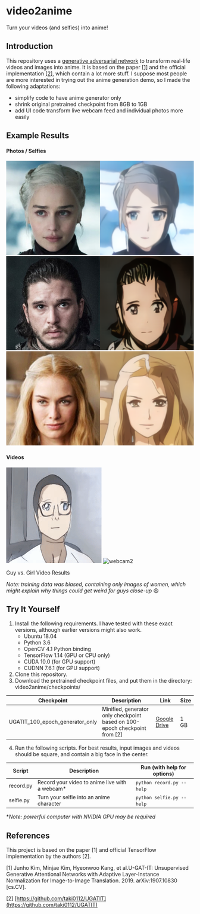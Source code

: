# video2anime
Turn your videos (and selfies) into anime!

## Introduction
This repository uses a [generative adversarial network](https://en.wikipedia.org/wiki/Generative_adversarial_network) to transform real-life videos and images into anime. It is based on the paper [[1]](#references) and the official implementation [[2]](#references), which contain a lot more stuff. I suppose most people are more interested in trying out the anime generation demo, so I made the following adaptations:
- simplify code to have anime generator only
- shrink original pretrained checkpoint from 8GB to 1GB
- add UI code transform live webcam feed and individual photos more easily

## Example Results
#### Photos / Selfies
![dany](examples/dany.png)
![jon](examples/jon.png)
![cersei](examples/cersei.png)

#### Videos
![webcam](examples/webcam.gif) ![webcam2](examples/webcam2.gif)

Guy vs. Girl Video Results

_Note: training data was biased, containing only images of women, which might explain why things could get weird for guys close-up_ :laughing:

## Try It Yourself
1. Install the following requirements. I have tested with these exact versions, although earlier versions might also work.
    - Ubuntu 18.04
    - Python 3.6
    - OpenCV 4.1 Python binding
    - TensorFlow 1.14 (GPU or CPU only)
    - CUDA 10.0 (for GPU support)
    - CUDNN 7.6.1 (for GPU support)
2. Clone this repository.
3. Download the pretrained checkpoint files, and put them in the directory: video2anime/checkpoints/

Checkpoint | Description | Link | Size
--- | --- | --- | ---
UGATIT_100_epoch_generator_only | Minified, generator only checkpoint based on 100-epoch checkpoint from [2] | [Google Drive](https://drive.google.com/drive/folders/1hrEAey_mUNwKpxrohF7gOXxWrFWygeIp?usp=sharing) | 1 GB

4. Run the following scripts. For best results, input images and videos should be square, and contain a big face in the center.

Script | Description | Run (with help for options)
--- | --- | --- 
record.py | Record your video to anime live with a webcam* | `python record.py --help`
selfie.py | Turn your selfie into an anime character | `python selfie.py --help`

*_Note: powerful computer with NVIDIA GPU may be required_



## References
This project is based on the paper [1] and official TensorFlow implementation by the authors [2].

[1] Junho Kim, Minjae Kim, Hyeonwoo Kang, et al.U-GAT-IT: Unsupervised Generative Attentional Networks with Adaptive Layer-Instance Normalization for Image-to-Image Translation. 2019. arXiv:1907.10830 [cs.CV].

[2] [https://github.com/taki0112/UGATIT](https://github.com/taki0112/UGATIT)
